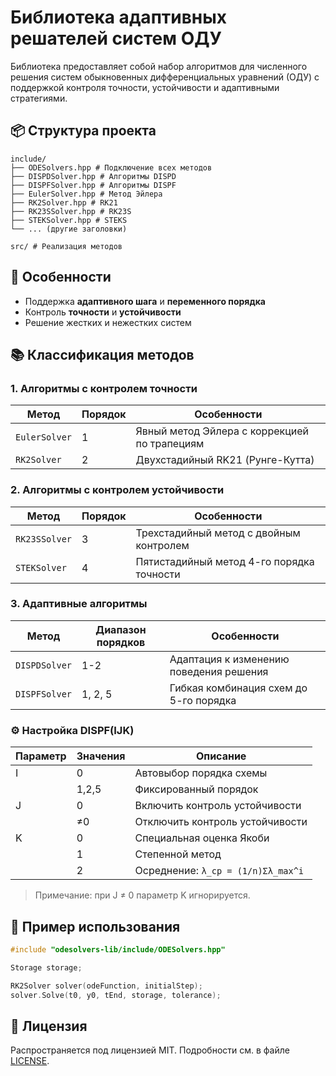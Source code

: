 # Библиотека адаптивных решателей систем ОДУ

Библиотека предоставляет собой набор алгоритмов для численного решения систем обыкновенных дифференциальных уравнений (ОДУ) с поддержкой контроля точности, устойчивости и адаптивными стратегиями.

## 📦 Структура проекта

```
include/
├── ODESolvers.hpp # Подключение всех методов
├── DISPDSolver.hpp # Алгоритмы DISPD
├── DISPFSolver.hpp # Алгоритмы DISPF
├── EulerSolver.hpp # Метод Эйлера
├── RK2Solver.hpp # RK21
├── RK23SSolver.hpp # RK23S
├── STEKSolver.hpp # STEKS
└── ... (другие заголовки)

src/ # Реализация методов
```

## 🚀 Особенности
- Поддержка **адаптивного шага** и **переменного порядка**
- Контроль **точности** и **устойчивости**
- Решение жестких и нежестких систем

## 📚 Классификация методов

### 1. Алгоритмы с контролем точности
| Метод          | Порядок | Особенности                                  |
|----------------|---------|---------------------------------------------|
| `EulerSolver`  | 1       | Явный метод Эйлера с коррекцией по трапециям |
| `RK2Solver`    | 2       | Двухстадийный RK21 (Рунге-Кутта)            |

### 2. Алгоритмы с контролем устойчивости
| Метод           | Порядок | Особенности                                  |
|-----------------|---------|---------------------------------------------|
| `RK23SSolver`   | 3       | Трехстадийный метод с двойным контролем     |
| `STEKSolver`    | 4       | Пятистадийный метод 4-го порядка точности   |

### 3. Адаптивные алгоритмы
| Метод           | Диапазон порядков | Особенности                                 |
|-----------------|-------------------|---------------------------------------------|
| `DISPDSolver`   | 1-2               | Адаптация к изменению поведения решения     |
| `DISPFSolver`   | 1, 2, 5           | Гибкая комбинация схем до 5-го порядка      |

### ⚙️ Настройка DISPF(IJK)

| Параметр |	Значения	| Описание                           |
|----------|----------------|------------------------------------|
| I	       | 0	            | Автовыбор порядка схемы            |
|          | 1,2,5	        | Фиксированный порядок              |
| J	       | 0	            | Включить контроль устойчивости     |
|          | ≠0	            | Отключить контроль устойчивости    |
| K	       | 0	            | Специальная оценка Якоби           |
|          | 1	            | Степенной метод                    |
|          | 2	            | Осреднение: `λ_cp = (1/n)Σλ_max^i` |

> Примечание: при J ≠ 0 параметр K игнорируется.

## 📄 Пример использования

```cpp
#include "odesolvers-lib/include/ODESolvers.hpp"

Storage storage;

RK2Solver solver(odeFunction, initialStep);
solver.Solve(t0, y0, tEnd, storage, tolerance);

```

## 📜 Лицензия

Распространяется под лицензией MIT. Подробности см. в файле [LICENSE](../LICENSE).
